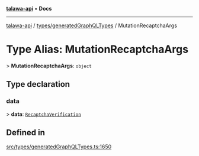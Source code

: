 [**talawa-api**](../../../README.md) • **Docs**

***

[talawa-api](../../../modules.md) / [types/generatedGraphQLTypes](../README.md) / MutationRecaptchaArgs

# Type Alias: MutationRecaptchaArgs

\> **MutationRecaptchaArgs**: `object`

## Type declaration

### data

\> **data**: [`RecaptchaVerification`](RecaptchaVerification.md)

## Defined in

[src/types/generatedGraphQLTypes.ts:1650](https://github.com/PalisadoesFoundation/talawa-api/blob/bba5d82264abb62b9e358a3d3fe1af18a8a8f6e4/src/types/generatedGraphQLTypes.ts#L1650)
